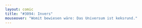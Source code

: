 ```yaml
---
layout: comic
title: "#3094: Invers"
mouseover: "Womit bewiesen wäre: Das Universum ist keksrund."
---
```

